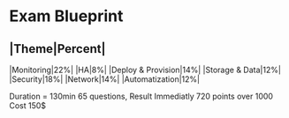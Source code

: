 # Exam Blueprint
|Theme|Percent|
---
|Monitoring|22%|
|HA|8%|
|Deploy & Provision|14%|
|Storage & Data|12%|
|Security|18%|
|Network|14%|
|Automatization|12%|

Duration = 130min
65 questions, Result Immediatly
720 points over 1000
Cost 150$